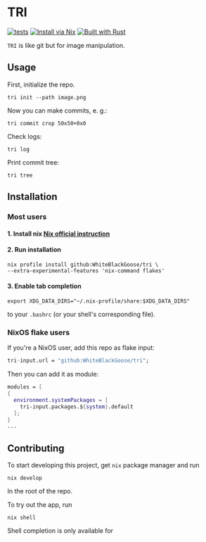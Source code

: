 # TRI

[![tests](https://github.com/WhiteBlackGoose/tri/actions/workflows/tests.yml/badge.svg)](https://github.com/WhiteBlackGoose/tri/actions/workflows/tests.yml)
[![Install via Nix](https://img.shields.io/badge/Install%20via%20Nix-7eb7e2?logo=nixos&style=flat-square&labelColor=4c6eb4&logoColor=white)](https://nixos.org/download.html)
[![Built with Rust](https://img.shields.io/badge/Built%20with%20Rust-F49300?logo=rust&style=flat-square&labelColor=F74C00&logoColor=white)](https://www.rust-lang.org/)

`TRI` is like git but for image manipulation.

## Usage

First, initialize the repo.
```
tri init --path image.png
```

Now you can make commits, e. g.:
```
tri commit crop 50x50+0x0
```

Check logs:
```
tri log
```

Print commit tree:
```
tri tree
```


## Installation

### Most users

#### 1. Install nix [**Nix official instruction**](https://nixos.org/download.html)

#### 2. Run installation
```
nix profile install github:WhiteBlackGoose/tri \
--extra-experimental-features 'nix-command flakes'
```

#### 3. Enable tab completion
```
export XDG_DATA_DIRS="~/.nix-profile/share:$XDG_DATA_DIRS"
```
to your `.bashrc` (or your shell's corresponding file).

### NixOS flake users

If you're a NixOS user, add this repo as flake input:
```nix
tri-input.url = "github:WhiteBlackGoose/tri";
```
Then you can add it as module:
```nix
modules = [
{
  environment.systemPackages = [
    tri-input.packages.${system}.default
  ];
}
...
```


## Contributing

To start developing this project, get `nix` package manager and run
```
nix develop
```
In the root of the repo.

To try out the app, run
```
nix shell
```

Shell completion is only available for 
